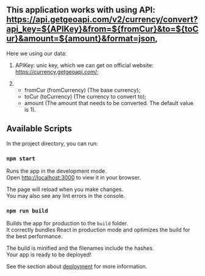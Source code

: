 ## This application works with using API: https://api.getgeoapi.com/v2/currency/convert?api_key=${APIKey}&from=${fromCur}&to=${toCur}&amount=${amount}&format=json,

Here we using our data:

1. APIKey: unic key, which we can get on official website: https://currency.getgeoapi.com/;

2. - fromCur (fromCurrency) (The base currency);
   - toCur (toCurrency) (The currency to convert to);
   - amount (The amount that needs to be converted. The default value is 1).

## Available Scripts

In the project directory, you can run:

### `npm start`

Runs the app in the development mode.\
Open [http://localhost:3000](http://localhost:3000) to view it in your browser.

The page will reload when you make changes.\
You may also see any lint errors in the console.

### `npm run build`

Builds the app for production to the `build` folder.\
It correctly bundles React in production mode and optimizes the build for the best performance.

The build is minified and the filenames include the hashes.\
Your app is ready to be deployed!

See the section about [deployment](https://facebook.github.io/create-react-app/docs/deployment) for more information.
